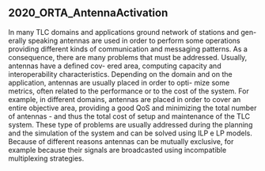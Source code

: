## 2020_ORTA_AntennaActivation

In many TLC domains and applications ground network of stations and gen- erally speaking antennas are used in order to perform some operations providing different kinds of communication and messaging patterns. As a consequence, there are many problems that must be addressed. Usually, antennas have a defined cov- ered area, computing capacity and interoperability characteristics. Depending on the domain and on the application, antennas are usually placed in order to opti- mize some metrics, often related to the performance or to the cost of the system. For example, in different domains, antennas are placed in order to cover an entire objective area, providing a good QoS and minimizing the total number of antennas - and thus the total cost of setup and maintenance of the TLC system. These type of problems are usually addressed during the planning and the simulation of the system and can be solved using ILP e LP models.
Because of different reasons antennas can be mutually exclusive, for example because their signals are broadcasted using incompatible multiplexing strategies.
